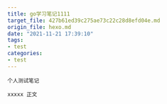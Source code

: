 ```yaml
---
title: go学习笔记1111
target_file: 427b61ed39c275ae73c22c28d8efd04e.md
origin_file: hexo.md
date: "2021-11-21 17:39:10"
tags:
- test
categories:
- test
---
```


    个人测试笔记

<!-- more -->

    xxxxx 正文